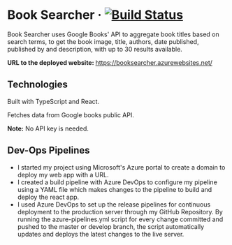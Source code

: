# Book Searcher &middot; [![Build Status](https://dev.azure.com/booksearcher/BookSearcher/_apis/build/status/Carlos-Cao.Phase1-Web-App?branchName=master)](https://dev.azure.com/booksearcher/BookSearcher/_build/latest?definitionId=2&branchName=master)

<p>Book Searcher uses Google Books' API to aggregate book titles based on search terms, to get the book image, title, authors, date published, published by and description, with up to 30 results available.</p>

<b>URL to the deployed website: </b>https://booksearcher.azurewebsites.net/

<h2>Technologies</h2>

<p>Built with TypeScript and React.</p>
<p>Fetches data from Google books public API.</p>

<b>Note:</b> No API key is needed.

<h2> Dev-Ops Pipelines </h2>

<ul>
<li> I started my project using Microsoft's Azure portal to create a domain to deploy my web app with a URL.  </li>
<li> I created a build pipeline with Azure DevOps to configure my pipeline using a YAML file which makes changes to the pipeline to build and deploy the react app. </li>
<li> I used Azure DevOps to set up the release pipelines for continuous deployment to the production server through my GitHub Repository. By running the azure-pipelines.yml script for every change committed and pushed to the master or develop branch, the script automatically updates and deploys the latest changes to the live server.</li>
</ul>
